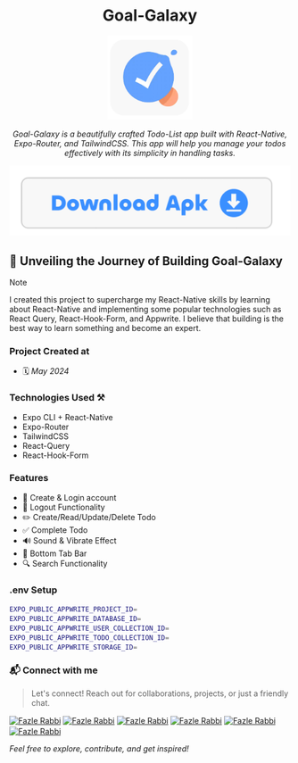 <div align="center">
  
# Goal-Galaxy

<img width="30%" src="/assets/images/icon.png" alt="Goal-Galaxy - Logo" />

*Goal-Galaxy is a beautifully crafted Todo-List app built with React-Native, Expo-Router, and TailwindCSS. This app will help you manage your todos effectively with its simplicity in handling tasks.*

<a class="" href="https://github.com/fazle-rabbi-dev/Goal-Galaxy/releases/download/Apk/goal-galaxy.apk">
  <img src="assets/images/download-btn.png" alt="Download Apk" />
</a>

</div>

## 🔴 Unveiling the Journey of Building Goal-Galaxy
> [!Note]
> I created this project to supercharge my React-Native skills by learning about React-Native and implementing some popular technologies such as React Query, React-Hook-Form, and Appwrite. I believe that building is the best way to learn something and become an expert.

### Project Created at
- 🗓 *May 2024*

### Technologies Used ⚒️
- Expo CLI + React-Native
- Expo-Router
- TailwindCSS
- React-Query
- React-Hook-Form

### Features
- 👥 Create & Login account
- 🚪 Logout Functionality
- ✏️ Create/Read/Update/Delete Todo
- ✅ Complete Todo
- 🔊 Sound & Vibrate Effect
- 📲 Bottom Tab Bar
- 🔍 Search Functionality

### .env Setup
```sh
EXPO_PUBLIC_APPWRITE_PROJECT_ID=
EXPO_PUBLIC_APPWRITE_DATABASE_ID=
EXPO_PUBLIC_APPWRITE_USER_COLLECTION_ID=
EXPO_PUBLIC_APPWRITE_TODO_COLLECTION_ID=
EXPO_PUBLIC_APPWRITE_STORAGE_ID=
```

### 📬 Connect with me
> Let's connect! Reach out for collaborations, projects, or just a friendly chat.

<a target="_blank" href="https://linkedin.com/in/fazlerabbidev" ><img align="center" src="https://cdn.jsdelivr.net/npm/simple-icons@3.0.1/icons/linkedin.svg" alt="Fazle Rabbi" height="30" width="auto" /></a>
<a target="_blank" href="https://twitter.com/fazle_rabbi_dev" ><img align="center" src="https://seeklogo.com/images/T/twitter-x-logo-101C7D2420-seeklogo.com.png?v=638258862800000000" alt="Fazle Rabbi" height="30" width="auto" /></a>
<a target="_blank" href="https://medium.com/@fazle-rabbi-dev" ><img align="center" src="https://cdn.jsdelivr.net/npm/simple-icons@3.0.1/icons/medium.svg" alt="Fazle Rabbi" height="30" width="auto" /></a>
<a target="_blank" href="https://dev.to/fazle-rabbi-dev" ><img align="center" src="https://seeklogo.com/images/D/dev-to-logo-BDC0EFA32F-seeklogo.com.png" alt="Fazle Rabbi" height="30" width="auto" /></a>
<a target="_blank" href="https://facebook.com/fazlerabbidev" ><img align="center" src="https://seeklogo.com/images/F/facebook-icon-black-logo-133935095E-seeklogo.com.png" alt="Fazle Rabbi" height="30" width="auto" /></a>
<a target="_blank" href="https://instagram.com/fazle_rabbi_dev" ><img align="center" src="https://cdn.jsdelivr.net/npm/simple-icons@3.0.1/icons/instagram.svg" alt="Fazle Rabbi" height="30" width="auto" /></a>

*Feel free to explore, contribute, and get inspired!*